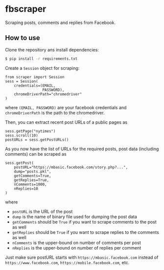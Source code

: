 # fbscraper
Scraping posts, comments and replies from Facebook.
## How to use
Clone the repository ans install dependencies:
```bash
$ pip install -r requirements.txt
```
Create a `Session` object for scraping:
```python3
from scraper import Session
sess = Session(
    credentials=(EMAIL, 
                 PASSWORD), 
    chromeDriverPath="chromedriver"
)
```
where `(EMAIL, PASSWORD)` are your facebook credentials and `chromeDriverPath` is the path to the chromedriver.

Then, you can extract recent post URLs of a public pages as
```python3
sess.getPage("nytimes")
sess.scroll(10)
postURLs = sess.getPostURLs()
```

As you now have the list of URLs for the required posts, post data (including comments) can be scraped as
```python3
sess.getPost(
    postURL="https://mbasic.facebook.com/story.php?...",
    dump="posts.pkl",
    getComments=True,
    getReplies=True,
    nComments=1000,
    nReplies=10
)
```
where 
* `postURL` is the URL of the post
* `dump` is the name of binary file used for dumping the post data
* `getComments` should be `True` if you want to scrape comments to the post as well
* `getReplies` should be `True` if you want to scrape replies to the comments as well
* `nComments` is the upper-bound on number of comments per post
* `nReplies` is the upper-bound on number of replies per comment

Just make sure postURL starts with `https://mbasic.facebook.com` instead of `https://www.facebook.com`, `https://mobile.facebook.com`, etc.
